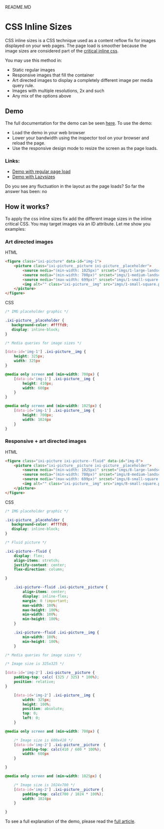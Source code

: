 README.MD

# CSS Inline Sizes

CSS inline sizes is a CSS technique used as a content reflow fix for images displayed on your web pages. The page load is smoother because the image sizes are considered part of the [critical inline css](https://www.smashingmagazine.com/2015/08/understanding-critical-css/). 

You may use this method in: 

- Static regular images
- Responsive images that fill the container
- Art directed images to display a completely different image per media query rule.
- Images with multiple resolutions, 2x and such
- Any mix of the options above

## Demo

The full documentation for the demo can be seen [here](https://ixi.studio/content-reflow-fix-css-inline-sizes/). To use the demo: 

- Load the demo in your web browser
- Lower your bandwidth using the inspector tool on your browser and reload the page.
- Use the responsive design mode to resize the screen as the page loads.

### Links: 

- [Demo with regular page load](https://alberto-torres.github.io/css-inline-sizes/images.html)
- [Demo with Lazysizes](https://alberto-torres.github.io/css-inline-sizes/images-lazysizes.html)

Do you see any fluctuation in the layout as the page loads? 
So far the answer has been: no

## How it works? 

To apply the css inline sizes fix add the different image sizes in the inline critical CSS. You may target images via an ID attribute. Let me show you examples:

### Art directed images

HTML
```html
<figure class="ixi-picture" data-id="img-1">
	<picture class="ixi-picture__picture ixi-picture__placeholder">
		<source media="(min-width: 1025px)" srcset="imgs/1-large-landscape.png, imgs/1-large-landscape@2x.png 2x">
		<source media="(min-width: 700px)" srcset="imgs/1-medium-landscape.png, imgs/1-medium-landscape@2x.png 2x">
		<source media="(max-width: 699px)" srcset="imgs/1-small-square.png, imgs/1-small-square@2x.png 2x">
		<img alt="" class="ixi-picture__img" src="imgs/1-small-square.png">
	</picture>
</figure>
```

CSS

```css
/* IMG placeholder graphic */

.ixi-picture__placeholder {   
   background-color: #ffffd9; 
   display: inline-block;
}

/* Media queries for image sizes */

[data-id='img-1'] .ixi-picture__img {
	height: 325px;
	width: 325px 
}

@media only screen and (min-width: 700px) {
	[data-id='img-1'] .ixi-picture__img {
		height: 410px;
		width: 600px 
	}
}

@media only screen and (min-width: 1025px) {
	[data-id='img-1'] .ixi-picture__img {
		height: 700px;
		width: 1024px 
	}
}
```

### Responsive + art directed images

HTML
```html
<figure class="ixi-picture ixi-picture--fluid" data-id="img-8">
	<picture class="ixi-picture__picture ixi-picture__placeholder">
		<source media="(min-width: 1025px)" srcset="imgs/8-large-landscape.png, imgs/8-large-landscape@2x.png 2x">
		<source media="(min-width: 700px)" srcset="imgs/8-medium-landscape.png, imgs/8-medium-landscape@2x.png 2x">
		<source media="(max-width: 699px)" srcset="imgs/8-small-square.png, imgs/8-small-square@2x.png 2x">
		<img alt="" class="ixi-picture__img" src="imgs/8-small-square.png">
	</picture>
</figure>
```


CSS
```css
/* IMG placeholder graphic */

.ixi-picture__placeholder {   
   background-color: #ffffd9; 
   display: inline-block;
}

/* Fluid picture */

.ixi-picture--fluid { 
	display: flex;
	align-items: stretch;
	justify-content: center;
	flex-direction: column;

}

	.ixi-picture--fluid .ixi-picture__picture {
		align-items: center;
		display: inline-flex;
		margin: 0 !important;
		max-width: 100%;
		max-height: 100%;
		min-width: 100%;
		min-height: 100%;
	}

	.ixi-picture--fluid .ixi-picture__img {
		min-width: 100%;
		min-height: 100%;
	}

/* Media queries for image sizes */

/* Image size is 325x325 */

[data-id='img-2'] .ixi-picture__picture {
	padding-top: calc( (325 / 325) * 100%);
	position: relative;
}

	[data-id='img-2'] .ixi-picture__img {
		width: 325px;
		height: 100%;
		position: absolute;
		top: 0;
		left: 0;
	}

@media only screen and (min-width: 700px) {

	/* Image size is 600x410 */
	[data-id='img-2'] .ixi-picture__picture  {
		padding-top: calc(410 / 600 * 100%);
		width: 600px 
	}

}

@media only screen and (min-width: 1025px) {

	/* Image size is 1024x700 */
	[data-id='img-2'] .ixi-picture__picture {
		padding-top: calc(700 / 1024 * 100%);
		width: 1024px 
	}

}
```


To see a full explanation of the demo, please read the [full article](https://ixi.studio/content-reflow-fix-css-inline-sizes/). 

